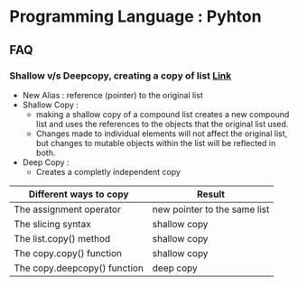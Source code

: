 # Programming Language : **Pyhton** 


## FAQ

### **Shallow v/s Deepcopy**, creating a copy of list [Link](https://www.dataquest.io/blog/python-copy-list/)

- New Alias : reference (pointer) to the original list
- Shallow Copy : 
  - making a shallow copy of a compound list creates a new compound list and uses the references to the objects that the original list used.
  - Changes made to individual elements will not affect the original list, but changes to mutable objects within the list will be reflected in both. 
- Deep Copy : 
  - Creates a completly independent copy

| Different ways to copy      | Result                      |
|---------------------------- | --------------------------- |
| The assignment operator    | new pointer to the same list|
| The slicing syntax         | shallow copy                |
| The list.copy() method     | shallow copy                |
| The copy.copy() function   | shallow copy                |
| The copy.deepcopy() function | deep copy                  |

